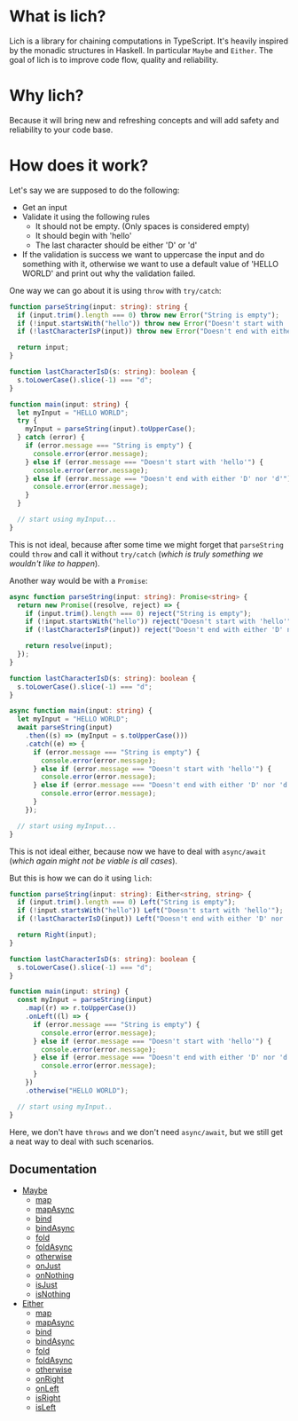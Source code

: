 # What is lich?

Lich is a library for chaining computations in TypeScript. It's heavily inspired by the monadic structures in Haskell. In particular `Maybe` and `Either`.
The goal of lich is to improve code flow, quality and reliability.

# Why lich?

Because it will bring new and refreshing concepts and will add safety and reliability to your code base.

# How does it work?

Let's say we are supposed to do the following:

- Get an input
- Validate it using the following rules
  - It should not be empty. (Only spaces is considered empty)
  - It should begin with 'hello'
  - The last character should be either 'D' or 'd'
- If the validation is success we want to uppercase the input and do something with it, otherwise we want to use a default value of 'HELLO WORLD' and print out why the validation failed.

One way we can go about it is using `throw` with `try/catch`:

```ts
function parseString(input: string): string {
  if (input.trim().length === 0) throw new Error("String is empty");
  if (!input.startsWith("hello")) throw new Error("Doesn't start with 'hello'");
  if (!lastCharacterIsP(input)) throw new Error("Doesn't end with either 'D' nor 'd'");

  return input;
}

function lastCharacterIsD(s: string): boolean {
  s.toLowerCase().slice(-1) === "d";
}

function main(input: string) {
  let myInput = "HELLO WORLD";
  try {
    myInput = parseString(input).toUpperCase();
  } catch (error) {
    if (error.message === "String is empty") {
      console.error(error.message);
    } else if (error.message === "Doesn't start with 'hello'") {
      console.error(error.message);
    } else if (error.message === "Doesn't end with either 'D' nor 'd'") {
      console.error(error.message);
    }
  }

  // start using myInput...
}
```

This is not ideal, because after some time we might forget that `parseString` could `throw` and call it without `try/catch` (_which is truly something we wouldn't like to happen_).

Another way would be with a `Promise`:

```ts
async function parseString(input: string): Promise<string> {
  return new Promise((resolve, reject) => {
    if (input.trim().length === 0) reject("String is empty");
    if (!input.startsWith("hello")) reject("Doesn't start with 'hello'");
    if (!lastCharacterIsP(input)) reject("Doesn't end with either 'D' nor 'd'");

    return resolve(input);
  });
}

function lastCharacterIsD(s: string): boolean {
  s.toLowerCase().slice(-1) === "d";
}

async function main(input: string) {
  let myInput = "HELLO WORLD";
  await parseString(input)
    .then((s) => (myInput = s.toUpperCase()))
    .catch((e) => {
      if (error.message === "String is empty") {
        console.error(error.message);
      } else if (error.message === "Doesn't start with 'hello'") {
        console.error(error.message);
      } else if (error.message === "Doesn't end with either 'D' nor 'd'") {
        console.error(error.message);
      }
    });

  // start using myInput...
}
```

This is not ideal either, because now we have to deal with `async/await` (_which again might not be viable is all cases_).

But this is how we can do it using `lich`:

```ts
function parseString(input: string): Either<string, string> {
  if (input.trim().length === 0) Left("String is empty");
  if (!input.startsWith("hello")) Left("Doesn't start with 'hello'");
  if (!lastCharacterIsD(input)) Left("Doesn't end with either 'D' nor 'd'");

  return Right(input);
}

function lastCharacterIsD(s: string): boolean {
  s.toLowerCase().slice(-1) === "d";
}

function main(input: string) {
  const myInput = parseString(input)
    .map((r) => r.toUpperCase())
    .onLeft((l) => {
      if (error.message === "String is empty") {
        console.error(error.message);
      } else if (error.message === "Doesn't start with 'hello'") {
        console.error(error.message);
      } else if (error.message === "Doesn't end with either 'D' nor 'd'") {
        console.error(error.message);
      }
    })
    .otherwise("HELLO WORLD");

  // start using myInput..
}
```

Here, we don't have `throws` and we don't need `async/await`, but we still get a neat way to deal with such scenarios.

## Documentation

- [Maybe](maybe.md/#maybe)
  - [map](maybe.md/#map)
  - [mapAsync](maybe.md/#mapasync)
  - [bind](maybe.md/#bind)
  - [bindAsync](maybe.md/#bindasync)
  - [fold](maybe.md/#fold)
  - [foldAsync](maybe.md/#foldasync)
  - [otherwise](maybe.md/#otherwise)
  - [onJust](maybe.md/#onjust)
  - [onNothing](maybe.md/#onnothing)
  - [isJust](maybe.md/#isjust)
  - [isNothing](maybe.md/#isnothing)
- [Either](either.md/#either)
  - [map](either.md/#map)
  - [mapAsync](either.md/#mapasync)
  - [bind](either.md/#bind)
  - [bindAsync](either.md/#bindasync)
  - [fold](either.md/#fold)
  - [foldAsync](either.md/#foldasync)
  - [otherwise](either.md/#otherwise)
  - [onRight](either.md/#onright)
  - [onLeft](either.md/#onleft)
  - [isRight](either.md/#isright)
  - [isLeft](either.md/#isleft)
